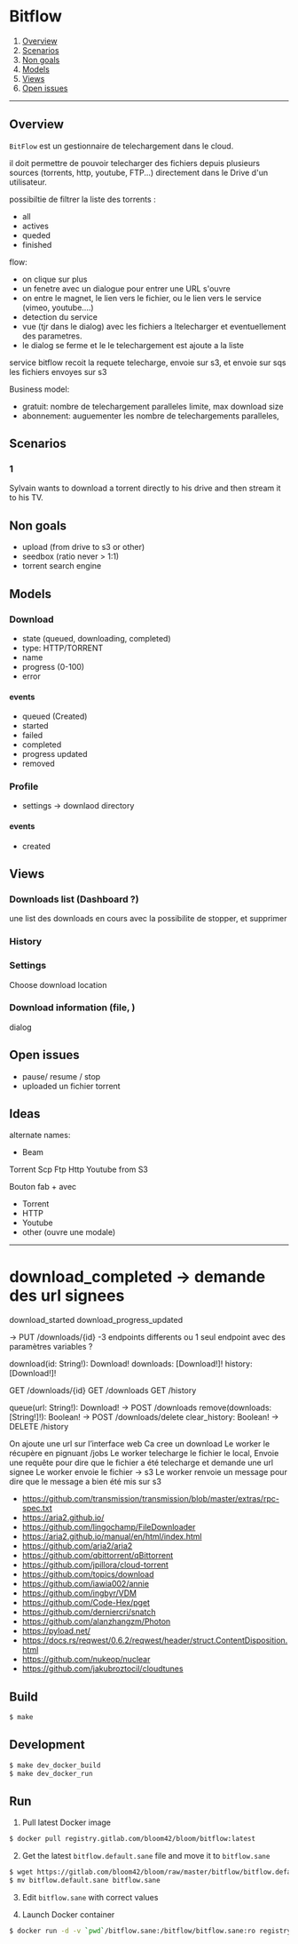 # Bitflow

1. [Overview](#overview)
2. [Scenarios](#scenarios)
3. [Non goals](#non-goals)
4. [Models](#models)
5. [Views](#views)
6. [Open issues](#open-issues)

-------------------


## Overview

`BitFlow` est un gestionnaire de telechargement dans le cloud.

il doit permettre de pouvoir telecharger des fichiers depuis plusieurs sources (torrents, http, youtube, FTP...)
directement dans le Drive d'un utilisateur.



possibiltie de filtrer la liste des torrents :
- all
- actives
- queded
- finished

flow:
- on clique sur plus
- un fenetre avec un dialogue pour entrer une URL s'ouvre
- on entre le magnet, le lien vers le fichier, ou le lien vers le service (vimeo, youtube....)
- detection du service
- vue (tjr dans le dialog) avec les fichiers a ltelecharger et eventuellement des parametres.
- le dialog se ferme et le le telechargement est ajoute a la liste


service bitflow recoit la requete
telecharge, envoie sur s3, et envoie sur sqs les fichiers envoyes sur s3


Business model:
- gratuit: nombre de telechargement paralleles limite, max download size
- abonnement: auguementer les nombre de telechargements paralleles,

## Scenarios


### 1

Sylvain wants to download a torrent directly to his drive and then stream it to his TV.



## Non goals
- upload (from drive to s3 or other)
- seedbox (ratio never > 1:1)
- torrent search engine


## Models

### Download
- state (queued, downloading, completed)
- type: HTTP/TORRENT
- name
- progress (0-100)
- error

#### events
- queued (Created)
- started
- failed
- completed
- progress updated
- removed


### Profile
- settings -> downlaod directory

#### events
- created



## Views


### Downloads list (Dashboard ?)
une list des downloads en cours avec la possibilite de stopper, et supprimer


### History


### Settings
Choose download location

### Download information (file, )

dialog


## Open issues
- pause/ resume / stop
- uploaded un fichier torrent


## Ideas
alternate names:
- Beam

Torrent
Scp
Ftp
Http
Youtube
from S3

Bouton fab + avec
- Torrent
- HTTP
- Youtube
- other (ouvre une modale)


-------------------------------------



# download_completed -> demande des url signees
download_started
download_progress_updated

-> PUT /downloads/{id}
-3 endpoints differents ou 1 seul endpoint avec des paramètres variables ?




  download(id: String!): Download!
  downloads: [Download!]!
  history: [Download!]!


GET /downloads/{id}
GET /downloads
GET /history



  queue(url: String!): Download! -> POST /downloads
  remove(downloads: [String!]!): Boolean! -> POST /downloads/delete
  clear_history: Boolean! -> DELETE /history



On ajoute une url sur l’interface web
Ca cree un download
Le worker le récupère en pignuant /jobs
Le worker telecharge le fichier le local,
Envoie une requête pour dire que le fichier a été telecharge et demande une url signee
Le worker envoie le fichier -> s3
Le worker renvoie un message pour dire que le message a bien été mis sur s3

* https://github.com/transmission/transmission/blob/master/extras/rpc-spec.txt
* https://aria2.github.io/
* https://github.com/lingochamp/FileDownloader
* https://aria2.github.io/manual/en/html/index.html
* https://github.com/aria2/aria2
* https://github.com/qbittorrent/qBittorrent
* https://github.com/jpillora/cloud-torrent
* https://github.com/topics/download
* https://github.com/iawia002/annie
* https://github.com/ingbyr/VDM
* https://github.com/Code-Hex/pget
* https://github.com/derniercri/snatch
* https://github.com/alanzhangzm/Photon
* https://pyload.net/
* https://docs.rs/reqwest/0.6.2/reqwest/header/struct.ContentDisposition.html
* https://github.com/nukeop/nuclear
* https://github.com/jakubroztocil/cloudtunes


## Build

```sh
$ make
```

## Development

```sh
$ make dev_docker_build
$ make dev_docker_run
```


## Run


1. Pull latest Docker image
```sh
$ docker pull registry.gitlab.com/bloom42/bloom/bitflow:latest
```

2. Get the latest `bitflow.default.sane` file and move it to `bitflow.sane`
```sh
$ wget https://gitlab.com/bloom42/bloom/raw/master/bitflow/bitflow.default.sane?inline=false
$ mv bitflow.default.sane bitflow.sane
```

3. Edit `bitflow.sane` with correct values

4. Launch Docker container
```sh
$ docker run -d -v `pwd`/bitflow.sane:/bitflow/bitflow.sane:ro registry.gitlab.com/bloom42/bloom/bitflow:latest
```
